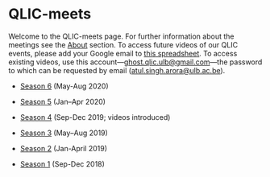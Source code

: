 # QLIC-meets
Welcome to the QLIC-meets page. For further information about the meetings see the [About](#About) section. To access future videos of our QLIC events, please add your Google email to [this spreadsheet](https://docs.google.com/spreadsheets/d/1_8xdH3ih4KBwd91U2FQ1GKMV2C-C8y-pgjTPMlqSnSI/edit?usp=sharing). To access existing videos, use this account—ghost.qlic.ulb@gmail.com—the password to which can be requested by email (atul.singh.arora@ulb.ac.be).

* [Season 6](https://qlic-meets.github.io/s6) (May-Aug 2020)

* [Season 5](https://qlic-meets.github.io/s5) (Jan–Apr 2020)

* [Season 4](https://qlic-meets.github.io/s4) (Sep-Dec 2019; videos introduced)

* [Season 3](https://qlic-meets.github.io/s3) (May–Aug 2019)

* [Season 2](https://qlic-meets.github.io/s2) (Jan-April 2019)

* [Season 1](https://qlic-meets.github.io/s1) (Sep-Dec 2018)







